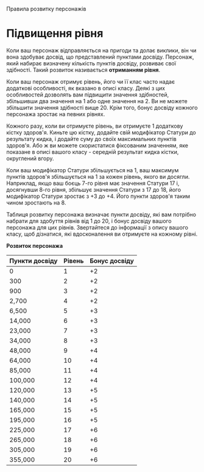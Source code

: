 Правила розвитку персонажів

# Підвищення рівня
Коли ваш персонаж відправляється на пригоди та долає виклики, він чи вона здобуває досвід, що представлений пунктами досвіду. Персонаж, який набирає визначену кількість пунктів досвіду, розвиває свої здібності. Такий розвиток називається **отриманням рівня**.

Коли ваш персонаж отримує рівень, його чи її клас часто надає додаткові особливості, як вказано в описі класу. Деякі з цих особливостей дозволять вам підвищити значення здібностей, збільшивши два значення на 1 або одне значення на 2. Ви не можете збільшити значення здібності вище 20. Крім того, бонус досвіду кожного персонажа зростає на певних рівнях.

Кожного разу, коли ви отримуєте рівень, ви отримуєте 1 додаткову кістку здоров'я. Киньте цю кістку, додайте свій модифікатор Статури до результату кидка, і додайте суму до своїх максимальних пунктів здоров'я. Або ж ви можете скористатися фіксованим значенням, яке показане в описі вашого класу - середній результат кидка кістки, округлений вгору.

Коли ваш модифікатор Статури збільшується на 1, ваш максимум пунктів здоров'я збільшується на 1 за кожен рівень, якого ви досягли. Наприклад, якщо ваш боєць 7-го рівня має значення Статури 17 і, досягнувши 8-го рівня, збільшує значення Статури з 17 до 18, його модифікатор Статури зростає з +3 до +4. Його пункти здоров'я таким чином зростають на 8.

Таблиця розвитку персонажа визначає пункти досвіду, які вам потрібно набрати для здобуття рівнів від 1 до 20, і бонус досвіду вашого персонажа для цих рівнів. Звертайтеся до інформації з опису вашого класу, щоб дізнатися, які вдосконалення ви отримуєте на кожному рівні.

**Розвиток персонажа**

| Пункти досвіду | Рівень | Бонус досвіду |
| -------------- | ------ | ------------- |
| 0              | 1      | +2            |
| 300            | 2      | +2            |
| 900            | 3      | +2            |
| 2,700          | 4      | +2            |
| 6,500          | 5      | +3            |
| 14,000         | 6      | +3            |
| 23,000         | 7      | +3            |
| 34,000         | 8      | +3            |
| 48,000         | 9      | +4            |
| 64,000         | 10     | +4            |
| 85,000         | 11     | +4            |
| 100,000        | 12     | +4            |
| 120,000        | 13     | +5            |
| 140,000        | 14     | +5            |
| 165,000        | 15     | +5            |
| 195,000        | 16     | +5            |
| 225,000        | 17     | +6            |
| 265,000        | 18     | +6            |
| 305,000        | 19     | +6            |
| 355,000        | 20     | +6            |
